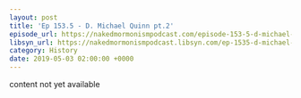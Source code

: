 ```yaml
---
layout: post
title: 'Ep 153.5 - D. Michael Quinn pt.2'
episode_url: https://nakedmormonismpodcast.com/episode-153-5-d-michael-quinn-pt-2/
libsyn_url: https://nakedmormonismpodcast.libsyn.com/ep-1535-d-michael-quinn-pt2
category: History
date: 2019-05-03 02:00:00 +0000
---
```


content not yet available
